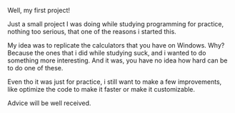 Well, my first project!

Just a small project I was doing while studying programming for practice, nothing too serious, that one of the reasons i started this.

My idea was to replicate the calculators that you have on Windows. Why? Because the ones that i did while studying suck, and i wanted to do something more interesting. And it was, you have no idea how hard can be to do one of these.

Even tho it was just for practice, i still want to make a few improvements, like optimize the code to make it faster or make it customizable.

Advice will be well received.
